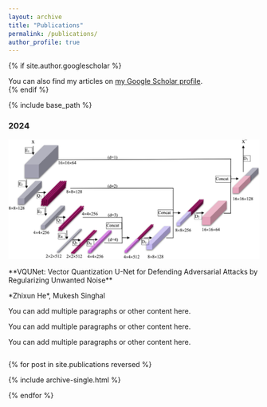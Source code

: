 ```yaml
---
layout: archive
title: "Publications"
permalink: /publications/
author_profile: true
---
```


{% if site.author.googlescholar %}
  <div class="wordwrap">You can also find my articles on <a href="{{site.author.googlescholar}}">my Google Scholar profile</a>.</div>
{% endif %}

{% include base_path %}

### 2024

<div class="row">
    <div class="column">
        <img src="/images/paper/paper_3.jpg" alt="Image Alt Text">
    </div>
    <div class="column">
        <p>**VQUNet: Vector Quantization U-Net for Defending Adversarial Attacks by Regularizing Unwanted Noise**</p>
        <p>*Zhixun He*, Mukesh Singhal </p>
        <p>You can add multiple paragraphs or other content here.</p>
        <p>You can add multiple paragraphs or other content here.</p>
        <p>You can add multiple paragraphs or other content here.</p>
    </div>
</div>


{% for post in site.publications reversed %}


  {% include archive-single.html %}


{% endfor %}

